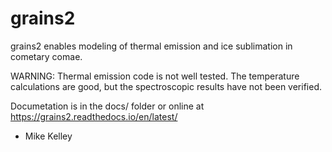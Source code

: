 # grains2

grains2 enables modeling of thermal emission and ice sublimation in cometary comae.

WARNING: Thermal emission code is not well tested.  The temperature calculations are good, but the spectroscopic results have not been verified.

Documetation is in the docs/ folder or online at https://grains2.readthedocs.io/en/latest/

- Mike Kelley

